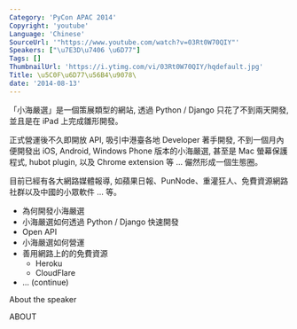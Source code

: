 ```yaml
---
Category: 'PyCon APAC 2014'
Copyright: 'youtube'
Language: 'Chinese'
SourceUrl: '"https://www.youtube.com/watch?v=03Rt0W70QIY"'
Speakers: ["\u7E3D\u7406 \u6D77"]
Tags: []
ThumbnailUrl: 'https://i.ytimg.com/vi/03Rt0W70QIY/hqdefault.jpg'
Title: \u5C0F\u6D77\u56B4\u9078\
date: '2014-08-13'
---
```

「小海嚴選」是一個策展類型的網站, 透過 Python / Django 只花了不到兩天開發, 並且是在 iPad 上完成雛形開發。

正式營運後不久即開放 API, 吸引中港臺各地 Developer 著手開發, 不到一個月內便開發出 iOS, Android, Windows Phone 版本的小海嚴選, 甚至是 Mac 螢幕保護程式, hubot plugin, 以及 Chrome extension 等 ... 儼然形成一個生態圈。

目前已經有各大網路媒體報導, 如蘋果日報、PunNode、重灌狂人、免費資源網路社群以及中國的小眾軟件 ... 等。

* 為何開發小海嚴選
* 小海嚴選如何透過 Python / Django 快速開發
* Open API
* 小海嚴選如何營運
* 善用網路上的的免費資源
  * Heroku
  * CloudFlare
* ... (continue)


About the speaker

ABOUT